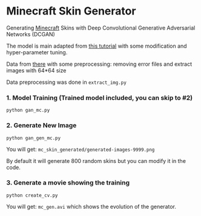 # Minecraft Skin Generator

Generating [Minecraft](https://www.minecraft.net/en-us/) Skins with Deep Convolutional Generative Adversarial Networks 
(DCGAN)

The model is main adapted from [this tutorial](https://jovian.ai/aakashns/06b-anime-dcgan) with some modification and hyper-parameter tuning.

Data from [there](https://www.kaggle.com/alxmamaev/minecraft-skins/activity) with some preprocessing: removing error files and extract images with 64*64 size

Data preprocessing was done in `extract_img.py`

### 1. Model Training (Trained model included, you can skip to #2)

```commandline
python gan_mc.py
```

### 2. Generate New Image

```commandline
python gan_gen_mc.py
```
You will get: `mc_skin_generated/generated-images-9999.png`

By default it will generate 800 random skins but you can modify it in the code.

### 3. Generate a movie showing the training

```commandline
python create_cv.py
```
You will get: `mc_gen.avi` which shows the evolution of the generator.
 
